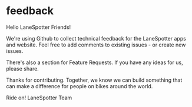 # feedback

Hello LaneSpotter Friends!

We're using Github to collect technical feedback for the LaneSpotter apps and website. Feel free to add comments to existing issues - or create new issues. 

There's also a section for Feature Requests. If you have any ideas for us, please share. 

Thanks for contributing. Together, we know we can build something that can make a difference for people on bikes around the world.

Ride on!
LaneSpotter Team
